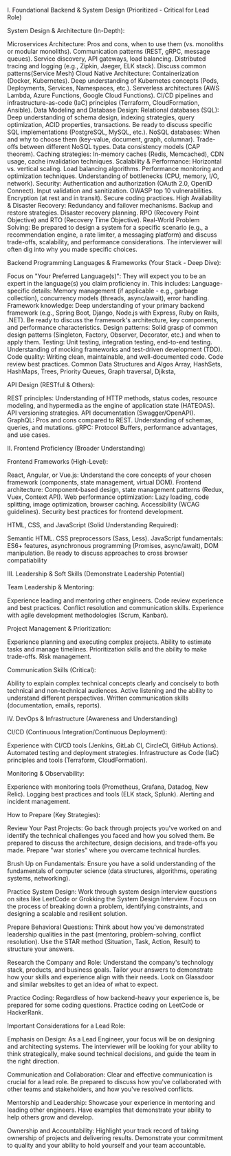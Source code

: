 I. Foundational Backend & System Design (Prioritized - Critical for Lead Role)


System Design & Architecture (In-Depth):

Microservices Architecture:
Pros and cons, when to use them (vs. monoliths or modular monoliths).
Communication patterns (REST, gRPC, message queues).
Service discovery, API gateways, load balancing.
Distributed tracing and logging (e.g., Zipkin, Jaeger, ELK stack).
Discuss common patterns(Service Mesh)
Cloud Native Architecture:
Containerization (Docker, Kubernetes). Deep understanding of Kubernetes concepts (Pods, Deployments, Services, Namespaces, etc.).
Serverless architectures (AWS Lambda, Azure Functions, Google Cloud Functions).
CI/CD pipelines and infrastructure-as-code (IaC) principles (Terraform, CloudFormation, Ansible).
Data Modeling and Database Design:
Relational databases (SQL): Deep understanding of schema design, indexing strategies, query optimization, ACID properties, transactions. Be ready to discuss specific SQL implementations (PostgreSQL, MySQL, etc.).
NoSQL databases: When and why to choose them (key-value, document, graph, columnar). Trade-offs between different NoSQL types. Data consistency models (CAP theorem).
Caching strategies: In-memory caches (Redis, Memcached), CDN usage, cache invalidation techniques.
Scalability & Performance:
Horizontal vs. vertical scaling.
Load balancing algorithms.
Performance monitoring and optimization techniques.
Understanding of bottlenecks (CPU, memory, I/O, network).
Security:
Authentication and authorization (OAuth 2.0, OpenID Connect).
Input validation and sanitization.
OWASP top 10 vulnerabilities.
Encryption (at rest and in transit).
Secure coding practices.
High Availability & Disaster Recovery:
Redundancy and failover mechanisms.
Backup and restore strategies.
Disaster recovery planning.
RPO (Recovery Point Objective) and RTO (Recovery Time Objective).
Real-World Problem Solving: Be prepared to design a system for a specific scenario (e.g., a recommendation engine, a rate limiter, a messaging platform) and discuss trade-offs, scalability, and performance considerations. The interviewer will often dig into why you made specific choices.

Backend Programming Languages & Frameworks (Your Stack - Deep Dive):

Focus on "Your Preferred Language(s)": They will expect you to be an expert in the language(s) you claim proficiency in. This includes:
Language-specific details: Memory management (if applicable - e.g., garbage collection), concurrency models (threads, async/await), error handling.
Framework knowledge: Deep understanding of your primary backend framework (e.g., Spring Boot, Django, Node.js with Express, Ruby on Rails, .NET). Be ready to discuss the framework's architecture, key components, and performance characteristics.
Design patterns: Solid grasp of common design patterns (Singleton, Factory, Observer, Decorator, etc.) and when to apply them.
Testing: Unit testing, integration testing, end-to-end testing. Understanding of mocking frameworks and test-driven development (TDD).
Code quality: Writing clean, maintainable, and well-documented code. Code review best practices.
Common Data Structures and Algos
Array, HashSets, HashMaps, Trees, Priority Queues,
Graph traversal, Djiksta,

API Design (RESTful & Others):

REST principles: Understanding of HTTP methods, status codes, resource modeling, and hypermedia as the engine of application state (HATEOAS).
API versioning strategies.
API documentation (Swagger/OpenAPI).
GraphQL: Pros and cons compared to REST. Understanding of schemas, queries, and mutations.
gRPC: Protocol Buffers, performance advantages, and use cases.

II.  Frontend Proficiency (Broader Understanding)


Frontend Frameworks (High-Level):

React, Angular, or Vue.js: Understand the core concepts of your chosen framework (components, state management, virtual DOM).
Frontend architecture: Component-based design, state management patterns (Redux, Vuex, Context API).
Web performance optimization: Lazy loading, code splitting, image optimization, browser caching.
Accessibility (WCAG guidelines).
Security best practices for frontend development.

HTML, CSS, and JavaScript (Solid Understanding Required):

Semantic HTML.
CSS preprocessors (Sass, Less).
JavaScript fundamentals: ES6+ features, asynchronous programming (Promises, async/await), DOM manipulation.
Be ready to discuss approaches to cross browser compatiability

III.  Leadership & Soft Skills (Demonstrate Leadership Potential)


Team Leadership & Mentoring:

Experience leading and mentoring other engineers.
Code review experience and best practices.
Conflict resolution and communication skills.
Experience with agile development methodologies (Scrum, Kanban).

Project Management & Prioritization:

Experience planning and executing complex projects.
Ability to estimate tasks and manage timelines.
Prioritization skills and the ability to make trade-offs.
Risk management.

Communication Skills (Critical):

Ability to explain complex technical concepts clearly and concisely to both technical and non-technical audiences.
Active listening and the ability to understand different perspectives.
Written communication skills (documentation, emails, reports).

IV.  DevOps & Infrastructure (Awareness and Understanding)


CI/CD (Continuous Integration/Continuous Deployment):

Experience with CI/CD tools (Jenkins, GitLab CI, CircleCI, GitHub Actions).
Automated testing and deployment strategies.
Infrastructure as Code (IaC) principles and tools (Terraform, CloudFormation).

Monitoring & Observability:

Experience with monitoring tools (Prometheus, Grafana, Datadog, New Relic).
Logging best practices and tools (ELK stack, Splunk).
Alerting and incident management.

How to Prepare (Key Strategies):


Review Your Past Projects: Go back through projects you've worked on and identify the technical challenges you faced and how you solved them. Be prepared to discuss the architecture, design decisions, and trade-offs you made. Prepare "war stories" where you overcame technical hurdles.

Brush Up on Fundamentals: Ensure you have a solid understanding of the fundamentals of computer science (data structures, algorithms, operating systems, networking).

Practice System Design: Work through system design interview questions on sites like LeetCode or Grokking the System Design Interview. Focus on the process of breaking down a problem, identifying constraints, and designing a scalable and resilient solution.

Prepare Behavioral Questions: Think about how you've demonstrated leadership qualities in the past (mentoring, problem-solving, conflict resolution). Use the STAR method (Situation, Task, Action, Result) to structure your answers.

Research the Company and Role: Understand the company's technology stack, products, and business goals. Tailor your answers to demonstrate how your skills and experience align with their needs. Look on Glassdoor and similar websites to get an idea of what to expect.

Practice Coding: Regardless of how backend-heavy your experience is, be prepared for some coding questions. Practice coding on LeetCode or HackerRank.

Important Considerations for a Lead Role:


Emphasis on Design: As a Lead Engineer, your focus will be on designing and architecting systems. The interviewer will be looking for your ability to think strategically, make sound technical decisions, and guide the team in the right direction.

Communication and Collaboration: Clear and effective communication is crucial for a lead role. Be prepared to discuss how you've collaborated with other teams and stakeholders, and how you've resolved conflicts.

Mentorship and Leadership: Showcase your experience in mentoring and leading other engineers. Have examples that demonstrate your ability to help others grow and develop.

Ownership and Accountability: Highlight your track record of taking ownership of projects and delivering results. Demonstrate your commitment to quality and your ability to hold yourself and your team accountable.
